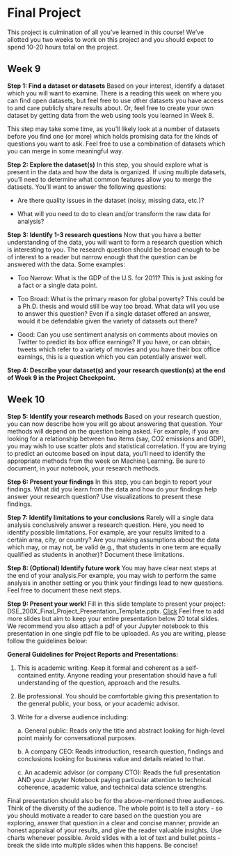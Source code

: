 # Final Project

This project is culmination of all you’ve learned in this course!  We’ve allotted you two weeks to work on this project and you should expect to spend 10-20 hours total on the project. 

## Week 9

**Step 1:  Find a dataset or datasets**
Based on your interest, identify a dataset which you will want to examine.  There is a reading this week on where you can find open datasets, but feel free to use other datasets you have access to and care publicly share results about.  Or, feel free to create your own dataset by getting data from the web using tools you learned in Week 8.

This step may take some time, as you’ll likely look at a number of datasets before you find one (or more) which holds promising data for the kinds of questions you want to ask.  Feel free to use a combination of datasets which you can merge in some meaningful way.

**Step 2:  Explore the dataset(s)**
In this step, you should explore what is present in the data and how the data is organized.  If using multiple datasets, you’ll need to determine what common features allow you to merge the datasets.  You’ll want to answer the following questions:

* Are there quality issues in the dataset (noisy, missing data, etc.)?

* What will you need to do to clean and/or transform the raw data for analysis?

**Step 3:  Identify 1-3 research questions**
Now that you have a better understanding of the data, you will want to form a research question which is interesting to you. The research question should be broad enough to be of interest to a reader but narrow enough that the question can be answered with the data.  Some examples:

* Too Narrow:  What is the GDP of the U.S. for 2011?  This is just asking for a fact or a single data point.

* Too Broad:  What is the primary reason for global poverty?  This could be a Ph.D. thesis and would still be way too broad.  What data will you use to answer this question?  Even if a single dataset offered an answer, would it be defendable given the variety of datasets out there?

* Good:  Can you use sentiment analysis on comments about movies on Twitter to predict its box office earnings?  If you have, or can obtain, tweets which refer to a variety of movies and you have their box office earnings, this is a question which you can potentially answer well. 

**Step 4:  Describe your dataset(s) and your research question(s) at the end of Week 9 in the Project Checkpoint.**


## Week 10

**Step 5:  Identify your research methods**
Based on your research question, you can now describe how you will go about answering that question.  Your methods will depend on the question being asked.  For example, if you are looking for a relationship between two items (say, CO2 emissions and GDP), you may wish to use scatter plots and statistical correlation.  If you are trying to predict an outcome based on input data, you’ll need to identify the appropriate methods from the week on Machine Learning.  Be sure to document, in your notebook, your research methods.

**Step 6:  Present your findings**
In this step, you can begin to report your findings.  What did you learn from the data and how do your findings help answer your research question?  Use visualizations to present these findings.

**Step 7:  Identify limitations to your conclusions**
Rarely will a single data analysis conclusively answer a research question. Here, you need to identify possible limitations.  For example, are your results limited to a certain area, city, or country?  Are you making assumptions about the data which may, or may not, be valid (e.g., that students in one term are equally qualified as students in another)?  Document these limitations.

**Step 8:  (Optional) Identify future work**
You may have clear next steps at the end of your analysis.For example, you may wish to perform the same analysis in another setting or you think your findings lead to new questions.  Feel free to document these next steps.

**Step 9: Present your work!**
Fill in this slide template to present your project: DSE_200X_Final_Project_Presentation_Template.pptx.
[Click](#DSE_200X_Final_Project_Presentation_Template.pptx)
Feel free to add more slides but aim to keep your entire presentation below 20 total slides. We recommend you also attach a pdf of your Jupyter notebook to this presentation in one single pdf file to be uploaded. As you are writing, please follow the guidelines below:


**General Guidelines for Project Reports and Presentations:**

1. This is academic writing. Keep it formal and coherent as a self-contained entity. Anyone reading your presentation should have a full understanding of the question, approach and the results. 

2. Be professional.  You should be comfortable giving this presentation to the general public, your boss, or your academic advisor.

3. Write for a diverse audience including:

   a. General public: Reads only the title and abstract looking for high-level point mainly for conversational purposes.

   b. A company CEO: Reads introduction, research question, findings and conclusions looking for business value and details related to that.

   c. An academic advisor (or company CTO): Reads the full presentation AND your Jupyter Notebook paying particular attention to technical coherence, academic value, and technical data science strengths.

Final presentation should also be for the above-mentioned three audiences. Think of the diversity of the audience. The whole point is to tell a story - so you should motivate a reader to care based on the question you are exploring, answer that question in a clear and concise manner, provide an honest appraisal of your results, and give the reader valuable insights.  Use charts whenever possible. Avoid slides with a lot of text and bullet points - break the slide into multiple slides when this happens.  Be concise!
